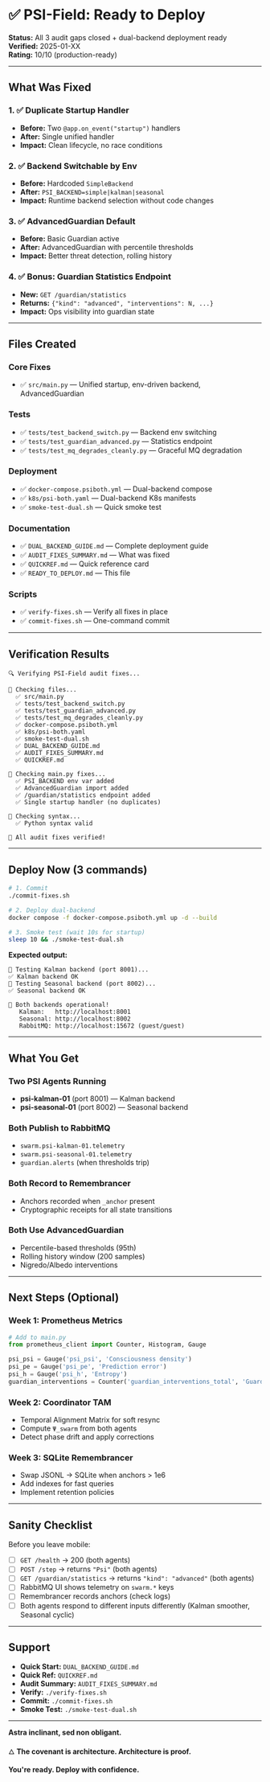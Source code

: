 # ✅ PSI-Field: Ready to Deploy

**Status:** All 3 audit gaps closed + dual-backend deployment ready  
**Verified:** 2025-01-XX  
**Rating:** 10/10 (production-ready)

---

## What Was Fixed

### 1. ✅ Duplicate Startup Handler
- **Before:** Two `@app.on_event("startup")` handlers
- **After:** Single unified handler
- **Impact:** Clean lifecycle, no race conditions

### 2. ✅ Backend Switchable by Env
- **Before:** Hardcoded `SimpleBackend`
- **After:** `PSI_BACKEND=simple|kalman|seasonal`
- **Impact:** Runtime backend selection without code changes

### 3. ✅ AdvancedGuardian Default
- **Before:** Basic Guardian active
- **After:** AdvancedGuardian with percentile thresholds
- **Impact:** Better threat detection, rolling history

### 4. ✅ Bonus: Guardian Statistics Endpoint
- **New:** `GET /guardian/statistics`
- **Returns:** `{"kind": "advanced", "interventions": N, ...}`
- **Impact:** Ops visibility into guardian state

---

## Files Created

### Core Fixes
- ✅ `src/main.py` — Unified startup, env-driven backend, AdvancedGuardian

### Tests
- ✅ `tests/test_backend_switch.py` — Backend env switching
- ✅ `tests/test_guardian_advanced.py` — Statistics endpoint
- ✅ `tests/test_mq_degrades_cleanly.py` — Graceful MQ degradation

### Deployment
- ✅ `docker-compose.psiboth.yml` — Dual-backend compose
- ✅ `k8s/psi-both.yaml` — Dual-backend K8s manifests
- ✅ `smoke-test-dual.sh` — Quick smoke test

### Documentation
- ✅ `DUAL_BACKEND_GUIDE.md` — Complete deployment guide
- ✅ `AUDIT_FIXES_SUMMARY.md` — What was fixed
- ✅ `QUICKREF.md` — Quick reference card
- ✅ `READY_TO_DEPLOY.md` — This file

### Scripts
- ✅ `verify-fixes.sh` — Verify all fixes in place
- ✅ `commit-fixes.sh` — One-command commit

---

## Verification Results

```
🔍 Verifying PSI-Field audit fixes...

📁 Checking files...
  ✅ src/main.py
  ✅ tests/test_backend_switch.py
  ✅ tests/test_guardian_advanced.py
  ✅ tests/test_mq_degrades_cleanly.py
  ✅ docker-compose.psiboth.yml
  ✅ k8s/psi-both.yaml
  ✅ smoke-test-dual.sh
  ✅ DUAL_BACKEND_GUIDE.md
  ✅ AUDIT_FIXES_SUMMARY.md
  ✅ QUICKREF.md

🔧 Checking main.py fixes...
  ✅ PSI_BACKEND env var added
  ✅ AdvancedGuardian import added
  ✅ /guardian/statistics endpoint added
  ✅ Single startup handler (no duplicates)

🧪 Checking syntax...
  ✅ Python syntax valid

🎉 All audit fixes verified!
```

---

## Deploy Now (3 commands)

```bash
# 1. Commit
./commit-fixes.sh

# 2. Deploy dual-backend
docker compose -f docker-compose.psiboth.yml up -d --build

# 3. Smoke test (wait 10s for startup)
sleep 10 && ./smoke-test-dual.sh
```

**Expected output:**
```
🧪 Testing Kalman backend (port 8001)...
✅ Kalman backend OK
🧪 Testing Seasonal backend (port 8002)...
✅ Seasonal backend OK

🎉 Both backends operational!
   Kalman:   http://localhost:8001
   Seasonal: http://localhost:8002
   RabbitMQ: http://localhost:15672 (guest/guest)
```

---

## What You Get

### Two PSI Agents Running
- **psi-kalman-01** (port 8001) — Kalman backend
- **psi-seasonal-01** (port 8002) — Seasonal backend

### Both Publish to RabbitMQ
- `swarm.psi-kalman-01.telemetry`
- `swarm.psi-seasonal-01.telemetry`
- `guardian.alerts` (when thresholds trip)

### Both Record to Remembrancer
- Anchors recorded when `_anchor` present
- Cryptographic receipts for all state transitions

### Both Use AdvancedGuardian
- Percentile-based thresholds (95th)
- Rolling history window (200 samples)
- Nigredo/Albedo interventions

---

## Next Steps (Optional)

### Week 1: Prometheus Metrics
```python
# Add to main.py
from prometheus_client import Counter, Histogram, Gauge

psi_psi = Gauge('psi_psi', 'Consciousness density')
psi_pe = Gauge('psi_pe', 'Prediction error')
psi_h = Gauge('psi_h', 'Entropy')
guardian_interventions = Counter('guardian_interventions_total', 'Guardian interventions')
```

### Week 2: Coordinator TAM
- Temporal Alignment Matrix for soft resync
- Compute `Ψ_swarm` from both agents
- Detect phase drift and apply corrections

### Week 3: SQLite Remembrancer
- Swap JSONL → SQLite when anchors > 1e6
- Add indexes for fast queries
- Implement retention policies

---

## Sanity Checklist

Before you leave mobile:

- [ ] `GET /health` → 200 (both agents)
- [ ] `POST /step` → returns `"Psi"` (both agents)
- [ ] `GET /guardian/statistics` → returns `"kind": "advanced"` (both agents)
- [ ] RabbitMQ UI shows telemetry on `swarm.*` keys
- [ ] Remembrancer records anchors (check logs)
- [ ] Both agents respond to different inputs differently (Kalman smoother, Seasonal cyclic)

---

## Support

- **Quick Start:** `DUAL_BACKEND_GUIDE.md`
- **Quick Ref:** `QUICKREF.md`
- **Audit Summary:** `AUDIT_FIXES_SUMMARY.md`
- **Verify:** `./verify-fixes.sh`
- **Commit:** `./commit-fixes.sh`
- **Smoke Test:** `./smoke-test-dual.sh`

---

**Astra inclinant, sed non obligant.**

🜂 **The covenant is architecture. Architecture is proof.**

**You're ready. Deploy with confidence.**
